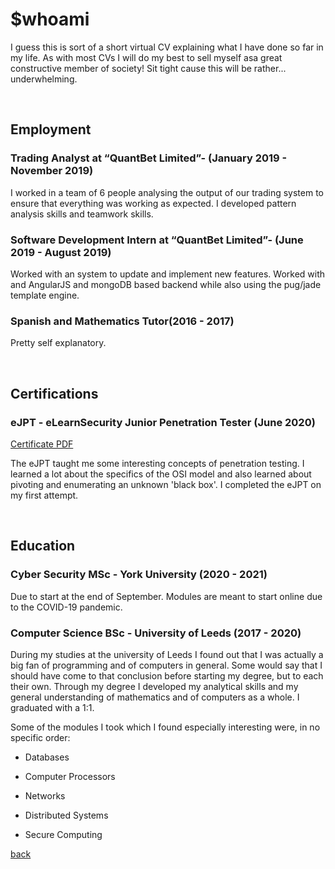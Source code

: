 

# $whoami
I guess this is sort of a short virtual CV explaining what I have done so far in my life. As with most CVs I will do my best to sell myself asa great constructive 
member of society! Sit tight cause this will be rather... underwhelming.

<br>

## Employment
### Trading Analyst at “QuantBet Limited”- (January 2019 - November 2019)
I worked in a team of 6 people analysing the output of our trading system to ensure that everything was working as expected. 
I developed pattern analysis skills and teamwork skills.

### Software Development Intern at “QuantBet Limited”- (June 2019 - August 2019)
Worked with an system to update and implement new features. Worked with and AngularJS and mongoDB based backend while also using the pug/jade template engine.

### Spanish and Mathematics Tutor(2016 - 2017)
Pretty self explanatory.

<br>

## Certifications
### eJPT - eLearnSecurity Junior Penetration Tester (June 2020)
[Certificate PDF](./resources/Your_ejpt_certificate.pdf) 

The eJPT taught me some interesting concepts of penetration testing. I learned a lot about the specifics of the OSI model and also learned about pivoting and enumerating an unknown 'black box'. I completed the eJPT on my first attempt.

<br>

## Education
### Cyber Security MSc - York University (2020 - 2021)
Due to start at the end of September. Modules are meant to start online due to the COVID-19 pandemic.


### Computer Science BSc - University of Leeds (2017 - 2020)
During my studies at the university of Leeds I found out that I was actually a big fan of programming and of computers in general. Some would say that I should have come to that conclusion before starting my degree, but to each their own. Through my degree I developed my analytical skills and my general understanding of mathematics and of computers as a whole. I graduated with a 1:1.

Some of the modules I took which I found especially interesting were, in no specific order:

  - Databases

  - Computer Processors

  - Networks

  - Distributed Systems

  - Secure Computing

[back](./)
